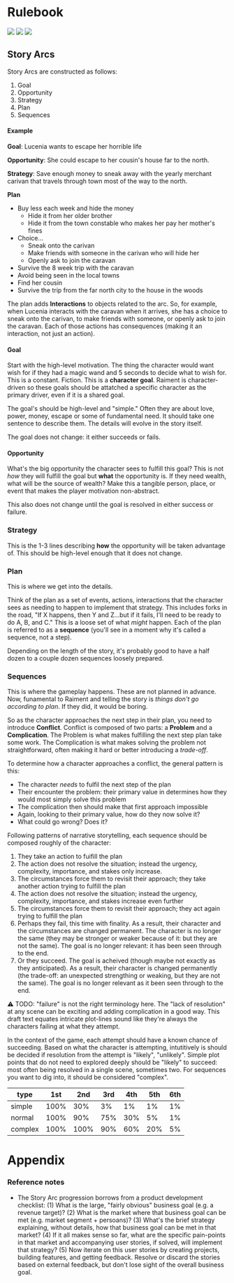 # Rulebook

![](https://img.shields.io/badge/status-placeholder-930)
![](https://img.shields.io/badge/version-v0.1.0-930)
[![](https://img.shields.io/badge/feedback-welcome!-1a1)](https://github.com/raiment-studios/monorepo/discussions)

## Story Arcs

Story Arcs are constructed as follows:

1. Goal
2. Opportunity
3. Strategy
4. Plan
5. Sequences

#### Example

**Goal**: Lucenia wants to escape her horrible life

**Opportunity**: She could escape to her cousin's house far to the north.

**Strategy**: Save enough money to sneak away with the yearly merchant carivan that travels through town most of the way to the north.

**Plan**

* Buy less each week and hide the money
    * Hide it from her older brother
    * Hide it from the town constable who makes her pay her mother's fines
* Choice...
    * Sneak onto the carivan
    * Make friends with someone in the carivan who will hide her
    * Openly ask to join the caravan
* Survive the 8 week trip with the caravan
* Avoid being seen in the local towns
* Find her cousin
* Survive the trip from the far north city to the house in the woods


The plan adds **Interactions** to objects related to the arc. So, for example, when Lucenia interacts with the caravan when it arrives, she has a choice to sneak onto the carivan, to make friends with someone, or openly ask to join the caravan. Each of those actions has consequences (making it an interaction, not just an action).


#### Goal

Start with the high-level motivation. The thing the character would want wish for if they had a magic wand and 5 seconds to decide what to wish for. This is a constant. Fiction. This is a **character goal**. Raiment is character-driven so these goals should be attatched a specific character as the primary driver, even if it is a shared goal.

The goal's should be high-level and "simple." Often they are about love, power, money, escape or some of fundamental need. It should take one sentence to describe them. The details will evolve in the story itself.

The goal does not change: it either succeeds or fails.

#### Opportunity

What's the big opportunity the character sees to fulfill this goal? This is not _how_ they will fulfill the goal but **what** the opportunity is. If they need wealth, what will be the source of wealth? Make this a tangible person, place, or event that makes the player motivation non-abstract.

This also does not change until the goal is resolved in either success or failure.

### Strategy

This is the 1-3 lines describing **how** the opportunity will be taken advantage of. This should be high-level enough that it does not change.

### Plan

This is where we get into the details.

Think of the plan as a set of events, actions, interactions that the character sees as needing to happen to implement that strategy. This includes forks in the road, "If X happens, then Y and Z...but if it fails, I'll need to be ready to do A, B, and C." This is a loose set of what _might_ happen. Each of the plan is referred to as a **sequence** (you'll see in a moment why it's called a sequence, not a step).

Depending on the length of the story, it's probably good to have a half dozen to a couple dozen sequences loosely prepared.

### Sequences

This is where the gameplay happens. These are not planned in advance. Now, funamental to Raiment and telling the story is _things don't go according to plan_. If they did, it would be boring.

So as the character approaches the next step in their plan, you need to introduce **Conflict**. Conflict is composed of two parts: a **Problem** and a **Complication**. The Problem is what makes fulfilling the next step plan take some work. The Complication is what makes solving the problem not straightforward, often making it hard or better introducing a _trade-off_.

To determine how a character approaches a conflict, the general pattern is this:

-   The character _needs_ to fulfil the next step of the plan
-   Their encounter the problem: their primary value in determines how they would most simply solve this problem
-   The complication then should make that first approach impossible
-   Again, looking to their primary value, how do they now solve it?
-   What could go wrong? Does it?

Following patterns of narrative storytelling, each sequence should be composed roughly of the character:

1. They take an action to fuifill the plan
2. The action does not resolve the situation; instead the urgency, complexity, importance, and stakes only increase.
3. The circumstances force them to revisit their approach; they take another action trying to fulfill the plan
4. The action does not resolve the situation; instead the urgency, complexity, importance, and stakes increase even further
5. The circumstances force them to revisit their approach; they act again trying to fulfill the plan
6. Perhaps they fail, this time with finality. As a result, their character and the circumstances are changed permanent. The character is no longer the same (they may be stronger or weaker because of it: but they are not the same). The goal is no longer relevant: it has been seen through to the end.
7. Or they succeed. The goal is acheived (though maybe not exactly as they anticipated). As a result, their character is changed permanently (the trade-off: an unexpected strengthing or weaking, but they are not the same). The goal is no longer relevant as it been seen through to the end.

⚠️ TODO: "failure" is not the right terminology here. The "lack of resolution" at any scene can be exciting and adding complication in a good way. This draft text equates intricate plot-lines sound like they're always the characters failing at what they attempt.

In the context of the game, each attempt should have a known chance of succeeding. Based on what the character is attempting, intutitively is should be decided if resolution from the attempt is "likely", "unlikely". Simple plot points that do not need to explored deeply should be "likely" to succeed: most often being resolved in a single scene, sometimes two. For sequences you want to dig into, it should be considered "complex".

| type    | 1st  | 2nd  | 3rd | 4th | 5th | 6th |
| ------- | ---- | ---- | --- | --- | --- | --- |
| simple  | 100% | 30%  | 3%  | 1%  | 1%  | 1%  |
| normal  | 100% | 90%  | 75% | 30% | 5%  | 1%  |
| complex | 100% | 100% | 90% | 60% | 20% | 5%  |

# Appendix

### Reference notes

-   The Story Arc progression borrows from a product development checklist: (1) What is the large, "fairly obvious" business goal (e.g. a revenue target)? (2) What is the market where that business goal can be met (e.g. market segment + persoans)? (3) What's the brief strategy explaining, without details, how that business goal can be met in that market? (4) If it all makes sense so far, what are the specific pain-points in that market and accompanying user stories, if solved, will implement that strategy? (5) Now iterate on this user stories by creating projects, building features, and getting feedback. Resolve or discard the stories based on external feedback, but don't lose sight of the overall business goal.

